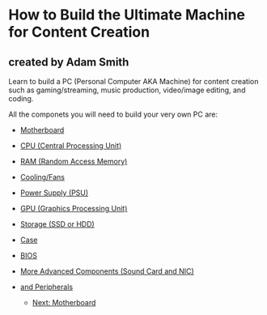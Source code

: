# How to Build the Ultimate Machine for Content Creation 
## created by Adam Smith
Learn to build a PC (Personal Computer AKA Machine) for content creation such as gaming/streaming, music production, video/image editing, and coding.

All the componets you will need to build your very own PC are:
* [Motherboard](Motherboard.md)
* [CPU (Central Processing Unit)](CPU.md)
* [RAM (Random Access Memory)](RAM.md)
* [Cooling/Fans](Cooling-Fans.md)
* [Power Supply (PSU)](PSU.md)
* [GPU (Graphics Processing Unit)](GPU-Graphics-Card.md)
* [Storage (SSD or HDD)](Storage.md)
* [Case](Case.md)
* [BIOS](BIOS.md)
* [More Advanced Components (Sound Card and NIC)](More-Advanced-Components.md)
* [and Peripherals](Peripherals.md)

  * [Next: Motherboard](Motherboard.md)
